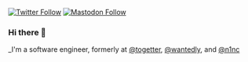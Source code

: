 [![Twitter Follow](https://img.shields.io/twitter/follow/TheGodOfNeet?style=social)](https://twitter.com/TheGodOfNeet)
[![Mastodon Follow](https://img.shields.io/mastodon/follow/76721?domain=https%3A%2F%2Fmastodon.social&style=social)](https://mastodon.social/@neet)

### Hi there 👋

_I'm a software engineer, formerly at [@togetter](https://github.com/togetter), [@wantedly](https://github.com/wantedly), and  [@n1nc](https://github.com/n1nc)

